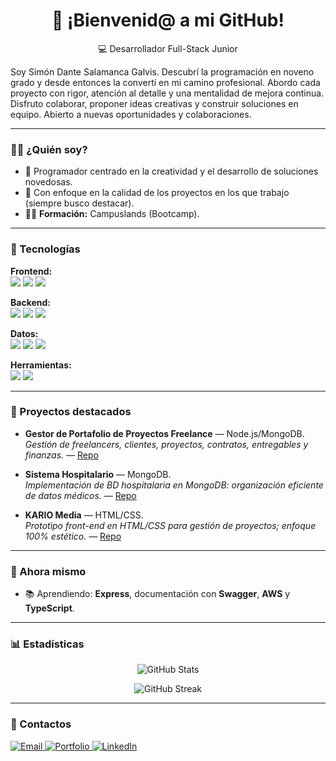 <h1 align="center">📌 ¡Bienvenid@ a mi GitHub!</h1>

<p align="center">
💻 Desarrollador Full-Stack Junior 
</p>

Soy Simón Dante Salamanca Galvis. Descubrí la programación en noveno grado y desde entonces la convertí en mi camino profesional. Abordo cada proyecto con rigor, atención al detalle y una mentalidad de mejora continua. Disfruto colaborar, proponer ideas creativas y construir soluciones en equipo. Abierto a nuevas oportunidades y colaboraciones.

---

### 👨‍💻 ¿Quién soy?

- 🧠 Programador centrado en la creatividad y el desarrollo de soluciones novedosas.
- 🎯 Con enfoque en la calidad de los proyectos en los que trabajo (siempre busco destacar).
- 🧑‍🎓 **Formación:** Campuslands (Bootcamp).

---

### 🚀 Tecnologías

**Frontend:**  
<img src="https://img.shields.io/badge/HTML-000?style=flat&logo=html5&logoColor=orange">
<img src="https://img.shields.io/badge/CSS-000?style=flat&logo=css&logoColor=1572B6">
<img src="https://img.shields.io/badge/JavaScript-000?style=flat&logo=javascript">

**Backend:**  
<img src="https://img.shields.io/badge/Node.js-000?style=flat&logo=node.js">
<img src="https://img.shields.io/badge/Express-000?style=flat&logo=express">
<img src="https://img.shields.io/badge/Python-000?style=flat&logo=python">

**Datos:**  
<img src="https://img.shields.io/badge/MySQL-000?style=flat&logo=mysql">
<img src="https://img.shields.io/badge/MongoDB-000?style=flat&logo=mongodb">
<img src="https://img.shields.io/badge/JSON-000?style=flat&logo=json">

**Herramientas:**  
<img src="https://img.shields.io/badge/Git-000?style=flat&logo=git">
<img src="https://img.shields.io/badge/Bootstrap-000?style=flat&logo=bootstrap">

---

### 🌟 Proyectos destacados
- **Gestor de Portafolio de Proyectos Freelance** — Node.js/MongoDB.  
  _Gestión de freelancers, clientes, proyectos, contratos, entregables y finanzas._ — [Repo](#)

- **Sistema Hospitalario** — MongoDB.  
  _Implementación de BD hospitalaria en MongoDB: organización eficiente de datos médicos._ — [Repo](https://github.com/Dante-Sal/Sistema_Hospitalario)

- **KARIO Media** — HTML/CSS.  
  _Prototipo front-end en HTML/CSS para gestión de proyectos; enfoque 100% estético._ — [Repo](https://github.com/Dante-Sal/KARIO_Media)

---

### 🧭 Ahora mismo
- 📚 Aprendiendo: **Express**, documentación con **Swagger**, **AWS** y **TypeScript**.

---

### 📊 Estadísticas

<p align="center">
  <img src="https://github-readme-stats.vercel.app/api?username=Dante-Sal&show_icons=true&theme=radical" alt="GitHub Stats">
</p>

<p align="center">
  <img src="https://streak-stats.demolab.com?user=Dante-Sal&theme=radical" alt="GitHub Streak"/>
</p>

---

### 🔗 Contactos

<p>
  <a href="mailto:dantesalamancagalvis@gmail.com">
    <img src="https://img.shields.io/badge/Email-DanteSalamanca-red?style=flat&logo=gmail&logoColor=white" alt="Email">
  </a>
  <a href="https://dante-sal.github.io/Portafolio_DanteSalamanca/">
    <img src="https://img.shields.io/badge/Portafolio-Web-blue?style=flat&logo=google-chrome" alt="Portfolio">
  </a>
  <a href="https://www.linkedin.com/in/dante-salamanca-galvis-5370b2356/">
    <img src="https://img.shields.io/badge/LinkedIn-Conecta-0A66C2?style=flat&amp;logo=linkedin&amp;logoColor=white" alt="LinkedIn">
  </a>
</p>
